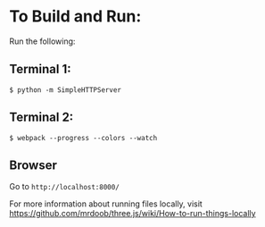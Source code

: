 # To Build and Run:

Run the following:
## Terminal 1:

```
$ python -m SimpleHTTPServer
```
## Terminal 2:

```
$ webpack --progress --colors --watch
```

## Browser
Go to `http://localhost:8000/`

For more information about running files locally, visit https://github.com/mrdoob/three.js/wiki/How-to-run-things-locally
